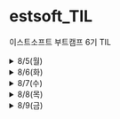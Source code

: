 # estsoft_TIL
이스트소프트 부트캠프 6기 TIL

<details>
<summary>8/5(월)</summary>
  <div markdown="1">
  
  📒 [네트워크 기초](https://github.com/tndls2/estsoft_TIL/blob/main/network/network_init.md)  
  📒 [TCP](https://github.com/tndls2/estsoft_TIL/blob/main/network/tcp.md)  
  📒 [URI & 웹 브라우저 요청 흐름](https://github.com/tndls2/estsoft_TIL/blob/main/network/uri.md)  
  📒 [HTTP](https://github.com/tndls2/estsoft_TIL/blob/main/network/http.md)  
  📒 [쿠키와 세션](https://github.com/tndls2/estsoft_TIL/blob/main/network/cookie_and_session.md)  
  
  </div>
</details>

<details>
<summary>8/6(화)</summary>
  <div markdown="1">
  
  📒 [Git & Github](https://github.com/tndls2/estsoft_TIL/blob/main/git/git_and_github.md)  

  </div>
</details>

<details>
<summary>8/7(수)</summary>
  <div markdown="1">
  
  📒 [HTML](https://github.com/tndls2/estsoft_TIL/blob/main/front_end/html.md)  
  📒 [CSS](https://github.com/tndls2/estsoft_TIL/blob/main/front_end/css.md)  
  
  </div>
</details>

</details>

<details>
<summary>8/8(목)</summary>
  <div markdown="1">
  
  📒 [CSS](https://github.com/tndls2/estsoft_TIL/blob/main/front_end/css.md)  
  🖊 []
  
  </div>
</details>

</details>

<details>
<summary>8/9(금)</summary>
  <div markdown="1">
  
  📒 [CSS part.2](https://github.com/tndls2/estsoft_TIL/blob/main/front_end/css_part2.md)  

  </div>
</details>
